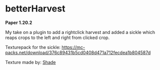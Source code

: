 # betterHarvest

**Paper 1.20.2**

My take on a plugin to add a rightclick harvest and added a sickle which reaps crops to the left and right from clicked crop.

Texturepack for the sickle: https://mc-packs.net/download/376c89431b5cd0408d471a712fecdea1b804587d


Texture made by: [Shade](https://itch.io/profile/merchant-shade)
